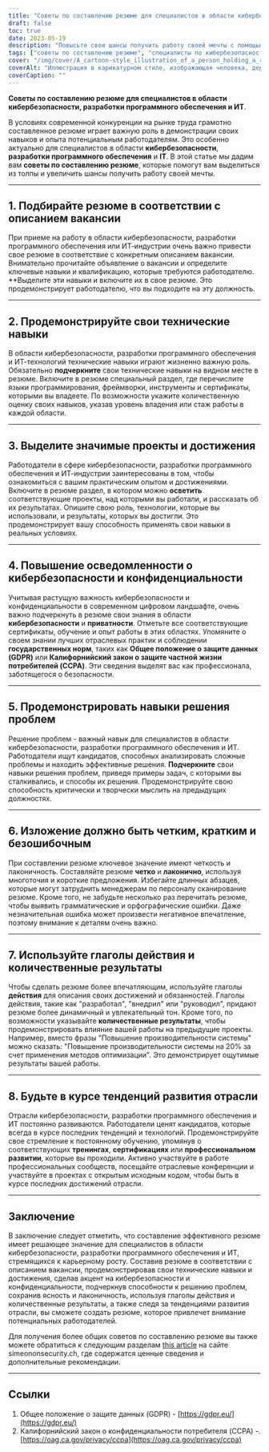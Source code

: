 ```yaml
---
title: "Советы по составлению резюме для специалистов в области кибербезопасности, разработки программного обеспечения и ИТ"
draft: false
toc: true
date: 2023-05-19
description: "Повысьте свои шансы получить работу своей мечты с помощью этих советов по составлению резюме для специалистов в области кибербезопасности, разработки программного обеспечения и ИТ."
tags: ["советы по составлению резюме", "специалисты по кибербезопасности", "разработка программного обеспечения", "ИТ-специалисты", "поиск работы", "карьерные рекомендации", "технические навыки", "основные положения проекта", "осведомленность о кибербезопасности", "навыки решения проблем", "тенденции развития отрасли", "профессиональное развитие", "Соответствие требованиям GDPR", "Положения CCPA", "рынок труда", "оптимизация резюме", "заявление о приёме на работу", "советы по составлению резюме", "стратегии поиска работы", "карьерный рост"]
cover: "/img/cover/A_cartoon-style_illustration_of_a_person_holding_a_resume.png"
coverAlt: "Иллюстрация в карикатурном стиле, изображающая человека, держащего в руках резюме, в окружении символов кибербезопасности и фрагментов кода."
coverCaption: ""
---
```


**Советы по составлению резюме для специалистов в области кибербезопасности, разработки программного обеспечения и ИТ**.

В условиях современной конкуренции на рынке труда грамотно составленное резюме играет важную роль в демонстрации своих навыков и опыта потенциальным работодателям. Это особенно актуально для специалистов в области **кибербезопасности**, **разработки программного обеспечения** и **IT**. В этой статье мы дадим вам **советы по составлению резюме**, которые помогут вам выделиться из толпы и увеличить шансы получить работу своей мечты.

______

## 1. Подбирайте резюме в соответствии с описанием вакансии

При приеме на работу в области кибербезопасности, разработки программного обеспечения или ИТ-индустрии очень важно привести свое резюме в соответствие с конкретным описанием вакансии. Внимательно прочитайте объявление о вакансии и определите ключевые навыки и квалификацию, которые требуются работодателю. **Выделите эти навыки и включите их в свое резюме. Это продемонстрирует работодателю, что вы подходите на эту должность.

______

## 2. Продемонстрируйте свои технические навыки

В области кибербезопасности, разработки программного обеспечения и ИТ-технологий технические навыки играют жизненно важную роль. Обязательно **подчеркните** свои технические навыки на видном месте в резюме. Включите в резюме специальный раздел, где перечислите языки программирования, фреймворки, инструменты и сертификаты, которыми вы владеете. По возможности укажите количественную оценку своих навыков, указав уровень владения или стаж работы в каждой области.

______

## 3. Выделите значимые проекты и достижения

Работодатели в сфере кибербезопасности, разработки программного обеспечения и ИТ-индустрии заинтересованы в том, чтобы ознакомиться с вашим практическим опытом и достижениями. Включите в резюме раздел, в котором можно **осветить** соответствующие проекты, над которыми вы работали, и рассказать об их результатах. Опишите свою роль, технологии, которые вы использовали, и результаты, которых вы достигли. Это продемонстрирует вашу способность применять свои навыки в реальных условиях.

______

## 4. Повышение осведомленности о кибербезопасности и конфиденциальности

Учитывая растущую важность кибербезопасности и конфиденциальности в современном цифровом ландшафте, очень важно подчеркнуть в резюме свои знания в области **кибербезопасности** и **приватности**. Отметьте все соответствующие сертификаты, обучение и опыт работы в этих областях. Упомяните о своем знании лучших отраслевых практик и соблюдении **государственных норм**, таких как **Общее положение о защите данных (GDPR)** или **Калифорнийский закон о защите частной жизни потребителей (CCPA)**. Эти сведения выделят вас как профессионала, заботящегося о безопасности.

______

## 5. Продемонстрировать навыки решения проблем

Решение проблем - важный навык для специалистов в области кибербезопасности, разработки программного обеспечения и ИТ. Работодатели ищут кандидатов, способных анализировать сложные проблемы и находить эффективные решения. **Подчеркните** свои навыки решения проблем, приведя примеры задач, с которыми вы сталкивались, и способы их решения. Продемонстрируйте свою способность критически и творчески мыслить на предыдущих должностях.

______

## 6. Изложение должно быть четким, кратким и безошибочным

При составлении резюме ключевое значение имеют четкость и лаконичность. Составляйте резюме **четко** и **лаконично**, используя многоточия и короткие предложения. Избегайте длинных абзацев, которые могут затруднить менеджерам по персоналу сканирование резюме. Кроме того, не забудьте несколько раз перечитать резюме, чтобы выявить грамматические и орфографические ошибки. Даже незначительная ошибка может произвести негативное впечатление, поэтому внимание к деталям очень важно.

______

## 7. Используйте глаголы действия и количественные результаты

Чтобы сделать резюме более впечатляющим, используйте глаголы **действия** для описания своих достижений и обязанностей. Глаголы действия, такие как "разработал", "внедрил" или "руководил", придают резюме более динамичный и увлекательный тон. Кроме того, по возможности указывайте **количественные результаты**, чтобы продемонстрировать влияние вашей работы на предыдущие проекты. Например, вместо фразы "Повышение производительности системы" можно сказать: "Повышение производительности системы на 20% за счет применения методов оптимизации". Это демонстрирует ощутимые результаты вашей работы.

______

## 8. Будьте в курсе тенденций развития отрасли

Отрасли кибербезопасности, разработки программного обеспечения и ИТ постоянно развиваются. Работодатели ценят кандидатов, которые всегда в курсе последних тенденций и технологий. Продемонстрируйте свое стремление к постоянному обучению, упомянув о соответствующих **тренингах**, **сертификациях** или **профессиональном развитии**, которые вы проходили. Активно участвуйте в работе профессиональных сообществ, посещайте отраслевые конференции и участвуйте в проектах с открытым исходным кодом, чтобы быть в курсе последних достижений отрасли.

______

## Заключение

В заключение следует отметить, что составление эффективного резюме имеет решающее значение для специалистов в области кибербезопасности, разработки программного обеспечения и ИТ, стремящихся к карьерному росту. Составив резюме в соответствии с описанием вакансии, продемонстрировав свои технические навыки и достижения, сделав акцент на кибербезопасности и конфиденциальности, подчеркнув способности к решению проблем, сохранив ясность и лаконичность, используя глаголы действия и количественные результаты, а также следя за тенденциями развития отрасли, вы сможете создать резюме, которое привлечет внимание потенциальных работодателей.

Для получения более общих советов по составлению резюме вы также можете обратиться к следующим разделам [this article](https://simeononsecurity.ch/other/tips-for-writing-a-great-resume/) на сайте simeononsecurity.ch, где содержатся ценные сведения и дополнительные рекомендации.

______

## Ссылки

1. Общее положение о защите данных (GDPR) - [https://gdpr.eu/](https://gdpr.eu/)
2. Калифорнийский закон о конфиденциальности потребителя (CCPA) -. [https://oag.ca.gov/privacy/ccpa](https://oag.ca.gov/privacy/ccpa)


